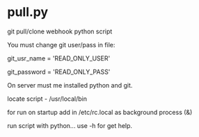 # pull.py
git pull/clone webhook python script

You must change git user/pass in file:

git_usr_name = 'READ_ONLY_USER'

git_password = 'READ_ONLY_PASS'


On server must me installed python and git.

locate script - /usr/local/bin

for run on startup add in /etc/rc.local as background process (&)

run script with python... use -h for get help.

